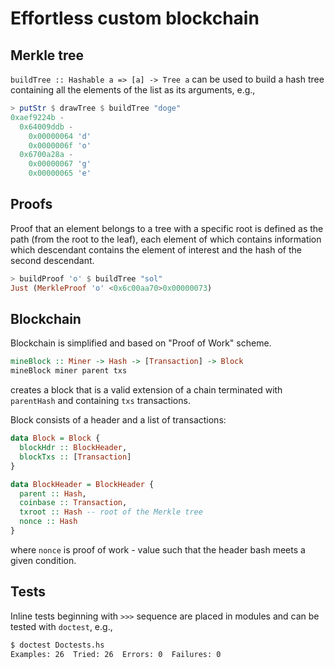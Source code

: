 # Effortless custom blockchain

## Merkle tree
`buildTree :: Hashable a => [a] -> Tree a` can be used to build a hash tree containing all the elements of the list as its arguments,
e.g.,

```haskell
> putStr $ drawTree $ buildTree "doge"
0xaef9224b -
  0x64009ddb -
    0x00000064 'd'
    0x0000006f 'o'
  0x6700a28a -
    0x00000067 'g'
    0x00000065 'e'
```

## Proofs
Proof that an element belongs to a tree with a specific root is defined as the path (from the root to the leaf), 
each element of which contains information which descendant contains the element of interest
and the hash of the second descendant.
```haskell
> buildProof 'o' $ buildTree "sol"
Just (MerkleProof 'o' <0x6c00aa70>0x00000073)
```

## Blockchain
Blockchain is simplified and based on "Proof of Work" scheme.
```haskell
mineBlock :: Miner -> Hash -> [Transaction] -> Block
mineBlock miner parent txs
```
creates a block that is a valid extension of a chain terminated with `parentHash` and containing `txs` transactions.

Block consists of a header and a list of transactions:
```haskell
data Block = Block { 
  blockHdr :: BlockHeader,
  blockTxs :: [Transaction]
}

data BlockHeader = BlockHeader {
  parent :: Hash, 
  coinbase :: Transaction, 
  txroot :: Hash -- root of the Merkle tree
  nonce :: Hash
}
```

where `nonce` is proof of work - value such that the header bash meets a given condition.

## Tests
Inline tests beginning with `>>>` sequence are placed in modules and can be tested with `doctest`, e.g.,
```bash
$ doctest Doctests.hs
Examples: 26  Tried: 26  Errors: 0  Failures: 0
```